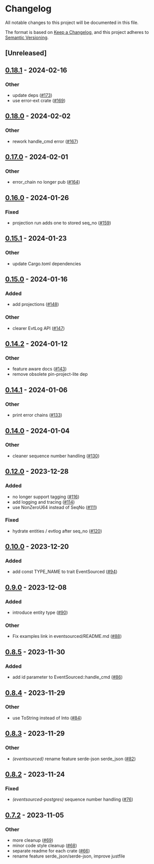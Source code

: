 # Changelog
All notable changes to this project will be documented in this file.

The format is based on [Keep a Changelog](https://keepachangelog.com/en/1.0.0/),
and this project adheres to [Semantic Versioning](https://semver.org/spec/v2.0.0.html).

## [Unreleased]

## [0.18.1](https://github.com/hseeberger/eventsourced/compare/eventsourced-v0.18.0...eventsourced-v0.18.1) - 2024-02-16

### Other
- update deps ([#173](https://github.com/hseeberger/eventsourced/pull/173))
- use error-ext crate ([#169](https://github.com/hseeberger/eventsourced/pull/169))

## [0.18.0](https://github.com/hseeberger/eventsourced/compare/eventsourced-v0.17.0...eventsourced-v0.18.0) - 2024-02-02

### Other
- rework handle_cmd error ([#167](https://github.com/hseeberger/eventsourced/pull/167))

## [0.17.0](https://github.com/hseeberger/eventsourced/compare/eventsourced-v0.16.0...eventsourced-v0.17.0) - 2024-02-01

### Other
- error_chain no longer pub ([#164](https://github.com/hseeberger/eventsourced/pull/164))

## [0.16.0](https://github.com/hseeberger/eventsourced/compare/eventsourced-v0.15.1...eventsourced-v0.16.0) - 2024-01-26

### Fixed
- projection run adds one to stored seq_no ([#159](https://github.com/hseeberger/eventsourced/pull/159))

## [0.15.1](https://github.com/hseeberger/eventsourced/compare/eventsourced-v0.15.0...eventsourced-v0.15.1) - 2024-01-23

### Other
- update Cargo.toml dependencies

## [0.15.0](https://github.com/hseeberger/eventsourced/compare/eventsourced-v0.14.2...eventsourced-v0.15.0) - 2024-01-16

### Added
- add projections ([#148](https://github.com/hseeberger/eventsourced/pull/148))

### Other
- clearer EvtLog API ([#147](https://github.com/hseeberger/eventsourced/pull/147))

## [0.14.2](https://github.com/hseeberger/eventsourced/compare/eventsourced-v0.14.1...eventsourced-v0.14.2) - 2024-01-12

### Other
- feature aware docs ([#143](https://github.com/hseeberger/eventsourced/pull/143))
- remove obsolete pin-project-lite dep

## [0.14.1](https://github.com/hseeberger/eventsourced/compare/eventsourced-v0.14.0...eventsourced-v0.14.1) - 2024-01-06

### Other
- print error chains ([#133](https://github.com/hseeberger/eventsourced/pull/133))

## [0.14.0](https://github.com/hseeberger/eventsourced/compare/eventsourced-v0.13.0...eventsourced-v0.14.0) - 2024-01-04

### Other
- cleaner sequence number handling ([#130](https://github.com/hseeberger/eventsourced/pull/130))

## [0.12.0](https://github.com/hseeberger/eventsourced/compare/eventsourced-v0.11.0...eventsourced-v0.12.0) - 2023-12-28

### Added
- no longer support tagging ([#116](https://github.com/hseeberger/eventsourced/pull/116))
- add logging and tracing ([#114](https://github.com/hseeberger/eventsourced/pull/114))
- use NonZeroU64 instead of SeqNo ([#111](https://github.com/hseeberger/eventsourced/pull/111))

### Fixed
- hydrate entities / evtlog after seq_no ([#120](https://github.com/hseeberger/eventsourced/pull/120))

## [0.10.0](https://github.com/hseeberger/eventsourced/compare/eventsourced-v0.9.0...eventsourced-v0.10.0) - 2023-12-20

### Added
- add const TYPE_NAME to trait EventSourced ([#94](https://github.com/hseeberger/eventsourced/pull/94))

## [0.9.0](https://github.com/hseeberger/eventsourced/compare/eventsourced-v0.8.5...eventsourced-v0.9.0) - 2023-12-08

### Added
- introduce entity type ([#90](https://github.com/hseeberger/eventsourced/pull/90))

### Other
- Fix examples link in eventsourced/README.md ([#88](https://github.com/hseeberger/eventsourced/pull/88))

## [0.8.5](https://github.com/hseeberger/eventsourced/compare/eventsourced-v0.8.4...eventsourced-v0.8.5) - 2023-11-30

### Added
- add id parameter to EventSourced::handle_cmd ([#86](https://github.com/hseeberger/eventsourced/pull/86))

## [0.8.4](https://github.com/hseeberger/eventsourced/compare/eventsourced-v0.8.3...eventsourced-v0.8.4) - 2023-11-29

### Other
- use ToString instead of Into<String> ([#84](https://github.com/hseeberger/eventsourced/pull/84))

## [0.8.3](https://github.com/hseeberger/eventsourced/compare/eventsourced-v0.8.2...eventsourced-v0.8.3) - 2023-11-29

### Other
- *(eventsourced)* rename feature serde-json serde_json ([#82](https://github.com/hseeberger/eventsourced/pull/82))

## [0.8.2](https://github.com/hseeberger/eventsourced/compare/eventsourced-v0.8.1...eventsourced-v0.8.2) - 2023-11-24

### Fixed
- *(eventsourced-postgres)* sequence number handling ([#76](https://github.com/hseeberger/eventsourced/pull/76))

## [0.7.2](https://github.com/hseeberger/eventsourced/compare/eventsourced-v0.7.1...eventsourced-v0.7.2) - 2023-11-05

### Other
- more cleanup ([#69](https://github.com/hseeberger/eventsourced/pull/69))
- minor code style cleanup ([#68](https://github.com/hseeberger/eventsourced/pull/68))
- separate readme for each crate ([#66](https://github.com/hseeberger/eventsourced/pull/66))
- rename feature serde_json/serde-json, improve justfile
